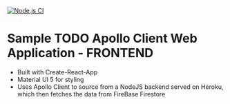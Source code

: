[![Node.js CI](https://github.com/hosnipogi/stay-open/actions/workflows/node.js.yml/badge.svg)](https://github.com/hosnipogi/stay-open/actions/workflows/node.js.yml)
# Sample TODO Apollo Client Web Application - FRONTEND

- Built with Create-React-App
- Material UI 5 for styling
- Uses Apollo Client to source from a NodeJS backend served on Heroku, which then fetches the data from FireBase Firestore
